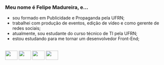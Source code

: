 ### Meu nome é Felipe Madureira, e...

* sou formado em Publicidade e Propaganda pela UFRN;
* trabalhei com produção de eventos, edição de vídeo e como gerente de redes sociais;
* atualmente, sou estudante do curso técnico de TI pela UFRN;
* estou estudando para me tornar um desenvolvedor Front-End;

<div style="display: inline block"><br>
  <img align="center" height="30" width="40" src="https://cdn.jsdelivr.net/gh/devicons/devicon/icons/javascript/javascript-original.svg"/>
  <img align="center" height="30" width="40" src="https://cdn.jsdelivr.net/gh/devicons/devicon/icons/typescript/typescript-original.svg"/>
  <img align="center" height="30" width="40" src="https://cdn.jsdelivr.net/gh/devicons/devicon/icons/html5/html5-original.svg" />
  <img align="center" height="30" width="40" src="https://cdn.jsdelivr.net/gh/devicons/devicon/icons/css3/css3-original.svg" />
          
          
          
  

          
  
</div>
